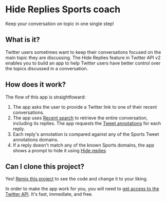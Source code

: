 # Hide Replies Sports coach

Keep your conversation on topic in one single step!

## What is it?

Twitter users sometimes want to keep their conversations focused on the main topic they are discussing. The Hide Replies feature in Twitter API v2 enables you to build an app to help Twitter users have better control over the topics discussed in a conversation.

## How does it work?

The flow of this app is straightfoward:

1. The app asks the user to provide a Twitter link to one of their recent conversations.
1. The app uses [Recent search](https://developer.twitter.com/en/docs/twitter-api/tweets/search/api-reference/get-tweets-search-recent) to retrieve the entire conversation, including its replies. The app requests the [Tweet annotations](https://developer.twitter.com/en/docs/twitter-api/annotations/overview) for each reply.
1. Each reply's annotation is compared against any of the Sports Tweet annotations domains.
1. If a reply doesn't match any of the known Sports domains, the app shows a prompt to hide it using [Hide replies](https://developer.twitter.com/en/docs/twitter-api/tweets/hide-replies/introduction) 

## Can I clone this project?

Yes! [Remix this project](https://glitch.com/remix/#!/twitter-hide-replies-annotations-v2) to see the code and change it to your liking.

In order to make the app work for you, you will need to [get access to the Twitter API](https://t.co/signup). It's fast, immediate, and free.
